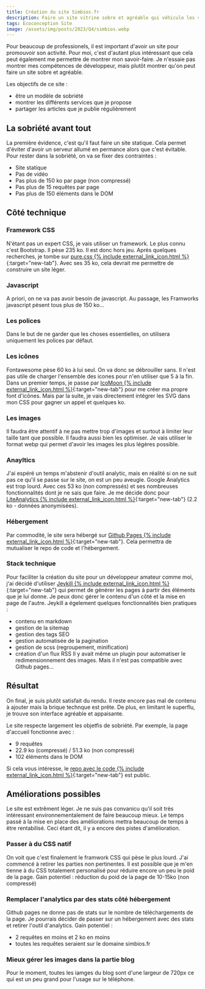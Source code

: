 ```yaml
---
title: Création du site Simbios.fr
description: Faire un site vitrine sobre et agréable qui véhicule les valeurs de Simbios.
tags: Ecoconception Site
image: /assets/img/posts/2023/Q4/simbios.webp
---
```


Pour beaucoup de professionels, il est important d'avoir un site pour promouvoir son activité. Pour moi, c'est d'autant plus intéressant que cela peut également me permettre de montrer mon savoir-faire. Je n'essaie pas montrer mes compétences de développeur, mais plutôt montrer qu'on peut faire un site sobre et agréable.

Les objectifs de ce site :
- être un modèle de sobriété
- montrer les différents services que je propose
- partager les articles que je publie régulièrement

## La sobriété avant tout

La première évidence, c'est qu'il faut faire un site statique. Cela permet d'éviter d'avoir un serveur allumé en permance alors que c'est évitable.
Pour rester dans la sobriété, on va se fixer des contraintes :
- Site statique
- Pas de vidéo
- Pas plus de 150 ko par page (non compressé)
- Pas plus de 15 requêtes par page
- Pas plus de 150 éléments dans le DOM

## Côté technique

### Framework CSS
N'étant pas un expert CSS, je vais utiliser un framework. Le plus connu c'est Bootstrap. Il pèse 235 ko. Il est donc hors jeu. Après quelques recherches, je tombe sur [pure.css {% include external_link_icon.html %}](https://purecss.io/){:target="new-tab"}. Avec ses 35 ko, cela devrait me permettre de construire un site léger. 

### Javascript
A priori, on ne va pas avoir besoin de javascript.
Au passage, les Framworks javascript pèsent tous plus de 150 ko...

### Les polices
Dans le but de ne garder que les choses essentielles, on utilisera uniquement les polices par défaut. 

### Les icônes
Fontawesome pèse 60 ko à lui seul. On va donc se débrouiller sans. Il n'est pas utile de charger l'ensemble des icones pour n'en utiliser que 5 à la fin. Dans un premier temps, je passe par [IcoMoon {% include external_link_icon.html %}](https://icomoon.io/){:target="new-tab"} pour me créer ma propre font d'icônes. Mais par la suite, je vais directement intégrer les SVG dans mon CSS pour gagner un appel et quelques ko.

### Les images
Il faudra être attentif à ne pas mettre trop d'images et surtout à limiter leur taille tant que possible. Il faudra aussi bien les optimiser. Je vais utiliser le format webp qui permet d'avoir les images les plus légères possible.

### Anayltics 
J'ai espéré un temps m'abstenir d'outil analytic, mais en réalité si on ne suit pas ce qu'il se passe sur le site, on est un peu aveugle.
Google Analytics est trop lourd. Avec ces 53 ko (non compressés) et ses nombreuses fonctionnalités dont je ne sais que faire. Je me décide donc pour [LiteAnalytics {% include external_link_icon.html %}](https://liteanalytics.com/){:target="new-tab"} (2.2 ko - données anonymisées).

### Hébergement 
Par commodité, le site sera hébergé sur [Github Pages {% include external_link_icon.html %}](https://pages.github.com/){:target="new-tab"}. Cela permettra de mutualiser le repo de code et l'hébergement.

### Stack technique
Pour faciliter la création du site pour un développeur amateur comme moi, j'ai décidé d'utiliser [Jeykill {% include external_link_icon.html %}](https://jekyllrb.com/){:target="new-tab"} qui permet de générer les pages à partir des éléments que je lui donne. Je peux donc gérer le contenu d'un côté et la mise en page de l'autre. Jeykill a égelement quelques fonctionnalités bien pratiques :
- contenu en markdown
- gestion de la sitemap
- gestion des tags SEO
- gestion automatisée de la pagination
- gestion de scss (regroupement, minification)
- création d'un flux RSS
Il y avait même un plugin pour automatiser le redimensionnement des images. Mais il n'est pas compatible avec Github pages...

## Résultat

On final, je suis plutôt satisfait du rendu. Il reste encore pas mal de contenu à ajouter mais la brique technque est prête. De plus, en limitant le superflu, je trouve son interface agréable et appaisante.

Le site respecte largement les objetfis de sobriété. Par exemple, la page d'accueil fonctionne avec :
- 9 requêtes
- 22.9 ko (compressé) / 51.3 ko (non compressé)
- 102 éléments dans le DOM

Si cela vous intéresse, le [repo avec le code {% include external_link_icon.html %}](https://github.com/guillaumew/simbios){:target="new-tab"} est public.

## Améliorations possibles

Le site est extrêment léger. Je ne suis pas convanicu qu'il soit très intéressant environnementalement de faire beaucoup mieux. Le temps passé à la mise en place des améliorations mettra beaucoup de temps à être rentabilisé. 
Ceci étant dit, il y a encore des pistes d'amélioration.

### Passer à du CSS natif
On voit que c'est finalement le framwork CSS qui pèse le plus lourd. J'ai commencé à retirer les parties non pertinentes. Il est possible que je m'en tienne à du CSS totalement personalisé pour réduire encore un peu le poid de la page.
Gain potentiel : réduction du poid de la page de 10-15ko (non compressé)

### Remplacer l'analytics par des stats côté hébergement
Github pages ne donne pas de stats sur le nombre de téléchargements de la page. Je pourrais décider de passer sur un hébergement avec des stats et retirer l'outil d'analytics.
Gain potentiel : 
- 2 requêtes en moins et 2 ko en moins
- toutes les requêtes seraient sur le domaine simbios.fr

### Mieux gérer les images dans la partie blog
Pour le moment, toutes les iamges du blog sont d'une largeur de 720px ce qui est un peu grand pour l'usage sur le téléphone.


